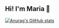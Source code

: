 ## Hi! I'm Maria 👋
[![Anurag's GitHub stats](https://github-readme-stats.vercel.app/api?username=madaniarias)](https://github.com/madaniarias/github-readme-stats)
